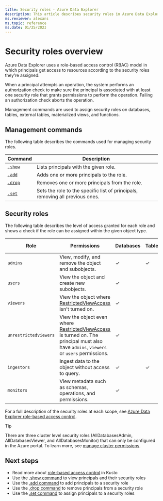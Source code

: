 ```yaml
---
title: Security roles - Azure Data Explorer
description: This article describes security roles in Azure Data Explorer.
ms.reviewer: alexans
ms.topic: reference
ms.date: 01/25/2023
---
```

# Security roles overview

Azure Data Explorer uses a role-based access control (RBAC) model in which principals get access to resources according to the security roles they're assigned.

When a principal attempts an operation, the system performs an authorization check to make sure the principal is associated with at least one security role that grants permissions to perform the operation. Failing an authorization check aborts the operation.

Management commands are used to assign security roles on databases, tables, external tables, materialized views, and functions.

## Management commands

The following table describes the commands used for managing security roles.

|Command|Description|
|--|--|
|[`.show`](show-security-roles.md)|Lists principals with the given role.|
|[`.add`](add-security-roles.md)|Adds one or more principals to the role.|
|[`.drop`](drop-security-roles.md)|Removes one or more principals from the role.|
|[`.set`](set-security-roles.md)|Sets the role to the specific list of principals, removing all previous ones.|

## Security roles

The following table describes the level of access granted for each role and shows a check if the role can be assigned within the given object type.

|Role|Permissions|Databases|Tables|External tables|Materialized views|Functions|
|--|--|--|--|--|--|--|
|`admins` | View, modify, and remove the object and subobjects.|&check;|&check;|&check;|&check;|&check;|
|`users` | View the object and create new subobjects.|&check;|||||
|`viewers` | View the object where [RestrictedViewAccess](restrictedviewaccesspolicy.md) isn't turned on.|&check;|||||
|`unrestrictedviewers`| View the object even where [RestrictedViewAccess](restrictedviewaccesspolicy.md) is turned on. The principal must also have `admins`, `viewers` or `users` permissions. |&check;|||||
|`ingestors` | Ingest data to the object without access to query. |&check;|&check;||||
|`monitors` | View metadata such as schemas, operations, and permissions.|&check;|||||

For a full description of the security roles at each scope, see [Azure Data Explorer role-based access control](access-control/role-based-access-control.md).

> [!TIP]
> There are three cluster level security roles (AllDatabasesAdmin, AllDatabasesViewer, and AllDatabasesMonitor) that can only be configured in the Azure portal. To learn more, see [manage cluster permissions](../../manage-cluster-permissions.md).

## Next steps

* Read more about [role-based access control](access-control/role-based-access-control.md) in Kusto
* Use the [.show command](add-security-roles.md) to view principals and their security roles
* Use the [.add command](add-security-roles.md) to add principals to a security role
* Use the [.drop command](add-security-roles.md) to remove principals from a security role
* Use the [.set command](add-security-roles.md) to assign principals to a security roles
